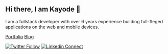 ## Hi there, I am Kayode 👋
I am a fullstack developer with over 6 years experience building full-fleged applications on the web and mobile devices.

[Portfolio](https://kayode-oluwasegun.vercel.app/)
[Blog](https://dev.to/zt4ff_1)

[![Twitter Follow](https://img.shields.io/twitter/follow/zt4ff?color=%231DA1F2&label=Follow%20%40zt4ff&logo=twitter&style=for-the-badge)](https://twitter.com/intent/follow?screen_name=zt4ff)
[![Linkedin Connect](https://img.shields.io/badge/linkedin-%230077B5.svg?&style=for-the-badge&logo=linkedin&logoColor=white)](https://www.linkedin.com/in/oluwasegun-kayode-07879b1aa/)

